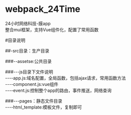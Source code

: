# webpack_24Time
24小时网络科技-膜app   
整合mui框架，支持Vue组件化，配置了常用函数   
   
  #目录说明     
  
 ##-src目录：生产目录   
 
 ###--assetse:公共目录 
 
 ###---js目录下文件说明     
 ----app.js:域名配置，全局函数，包括ajax请求，常用函数方法   
 ----component.js:vue组件   
 ----event.js:控制整个app的路由，事件推送，网络查询   

 ###---pages：静态文件目录   
 ----html_template:模板文件，复制即可   
